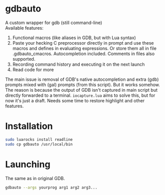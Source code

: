 # gdbauto

A custom wrapper for gdb (still command-line) \
Available features:
1. Functional macros (like aliases in GDB, but with Lua syntax)
2. Paste your hecking C preprocessor directly in prompt and use these macros and defines in evaluating expressions.
Or store them all in file .gdbauto_cmacros. Autocompletion included. Comments in files also supported.
3. Recording command history and executing it on the next launch
4. Read code for more

The main issue is removal of GDB's native autocompletion and extra (gdb) prompts mixed with (gal) prompts (from this script).
But it works somehow.
The reason is because the output of GDB isn't captured in main script but directly forwarded to a terminal.
`iocapture.lua` aims to solve this, but for now it's just a draft. Needs some time to restore highlight and other features.

# Installation
```bash
sudo luarocks install readline
sudo cp gdbauto /usr/local/bin
```

# Launching
The same as in original GDB.
```bash
gdbauto --args yourprog arg1 arg2 arg3...
```
